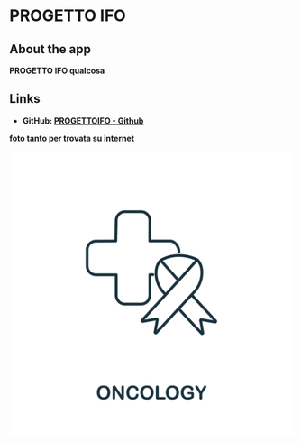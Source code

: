 
# <strong>PROGETTO IFO<strong>

## About the app

**PROGETTO IFO** qualcosa

## Links

- GitHub: [PROGETTOIFO -
  Github](https://github.com/FilippoMazzara/Progetto_IFO)

foto tanto per trovata su internet

![](inst/shinyapps/shiny_geneApp/www/img/logo.jpg)
